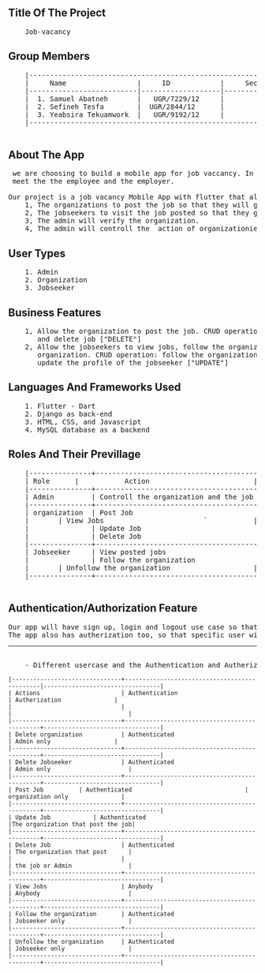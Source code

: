 ## Title Of The Project
<pre>
	Job-vacancy
</pre>

## Group Members

<pre>
	|------------------------------------------------------------|
	|     Name                 |     ID            |     Section |
	|--------------------------|-------------------|-------------|
	|  1. Samuel Abatneh       |   UGR/7229/12     |         1   |
	|  2. Sefineh Tesfa        |  UGR/2844/12      |         1   |
	|  3. Yeabsira Tekuamwork  |   UGR/9192/12     |         2   |
	|------------------------------------------------------------|

</pre>


## About The App
<pre>
 we are choosing to build a mobile app for job vaccancy. In short, what our app will do is to easily 
 meet the the employee and the employer.

Our project is a job vacancy Mobile App with flutter that allow
	1, The organizations to post the job so that they will get the best employee.
	2, The jobseekers to visit the job posted so that they get information esily.
	3, The admin will verify the organization.
	4, The admin will controll the  action of organizationies and the jobseekers.
</pre>

## User Types

<pre>
	1. Admin
	2. Organization
	3. Jobseeker
</pre>


## Business Features

<pre>
	1, Allow the organization to post the job. CRUD operation: create job ["POST"], read jobs ["GET"], update job ["PUT"]
	   and delete job ["DELETE"]
	2, Allow the jobseekers to view jobs, follow the organization so that they get the job posted by that organization, unfollow 
	   organization. CRUD operation: follow the organization ["POST"],  view jobs ["GET"],  unfolllow the organization ["DELETE"] and
	   update the profile of the jobseeker ["UPDATE"]
</pre>
      

 
## Languages And Frameworks Used

<pre>
	1. Flutter - Dart
	2. Django as back-end
	3. HTML, CSS, and Javascript
	4. MySQL database as a backend
</pre>

## Roles And Their Previllage

<pre>
	|---------------+----------------------------------------------|
	| Role     	|       	Action	                       |
	|---------------+----------------------------------------------|
	| Admin         | Controll the organization and the job seeeker|
	|---------------+----------------------------------------------|
	| organization  | Post Job                                     |
	|		| View Jobs                        `	       |
	|               | Update Job                                   |
	|               | Delete Job                                   |
	|---------------+----------------------------------------------|
	| Jobseeker     | View posted jobs                             |
	|               | Follow the organization                      |
	| 		| Unfollow the organization                    |
	|---------------+----------------------------------------------|
	
</pre>

## Authentication/Authorization Feature
<pre>
Our app will have sign up, login and logout use case so that unauthenticated user can join or leave. 
The app also has autherization too, so that specific user will have a specific privillage. <hr>
	- Different usercase and the Authentication and Autherization explained hereunder.</pre>


	|-------------------------------+----------------------------------------------|---------------------------------|
	| Actions                       | Authentication                               | Autherization		         |
	|                               |                                              |                                 |
	|-------------------------------+----------------------------------------------+---------------------------------|
	| Delete organization           | Authenticated                                | Admin only	                 |
	|-------------------------------+----------------------------------------------+---------------------------------|
	| Delete Jobseeker              | Authenticated                                | Admin only                      |
	|-------------------------------+----------------------------------------------+---------------------------------|
	| Post Job			| Authenticated                                | organization only               |
	|-------------------------------+----------------------------------------------+---------------------------------|
	| Update Job			| Authenticated                                |The organization that post the job|
	|-------------------------------+----------------------------------------------+---------------------------------|
	| Delete Job                    | Authenticated                                | The organization that post      |
	|                               |                                              | the job or Admin                |
	|-------------------------------+----------------------------------------------+---------------------------------|
	| View Jobs                     | Anybody                                      | Anybody                         |
	|-------------------------------+----------------------------------------------+---------------------------------|
	| Follow the organization       | Authenticated                                | Jobseeker only                  |
	|-------------------------------+----------------------------------------------+---------------------------------|
	| Unfollow the organization     | Authenticated                                | Jobseeker only                  |
	|-------------------------------+----------------------------------------------+---------------------------------|


